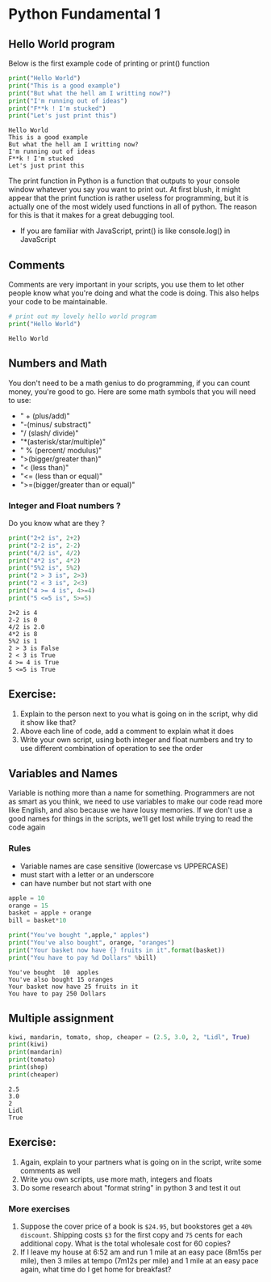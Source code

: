 
# Python Fundamental 1

## Hello World program

Below is the first example code of printing or print() function



```python
print("Hello World")
print("This is a good example")
print("But what the hell am I writting now?")
print("I'm running out of ideas")
print("F**k ! I'm stucked")
print("Let's just print this")
```

    Hello World
    This is a good example
    But what the hell am I writting now?
    I'm running out of ideas
    F**k ! I'm stucked
    Let's just print this


The print function in Python is a function that outputs to your console window whatever you say you want to print out.
At first blush, it might appear that the print function is rather useless for programming, but it is actually one of the most widely used functions in all of python. The reason for this is that it makes for a great debugging tool.
- If you are familiar with JavaScript, print() is like console.log() in JavaScript

## Comments
Comments are very important in your scripts, you use them to let other people know what you're doing and what the code is doing. This also helps your code to be maintainable.


```python
# print out my lovely hello world program
print("Hello World")
```

    Hello World


## Numbers and Math

You don't need to be a math genius to do programming, if you can count money, you're good to go. Here are some math symbols that you will need to use:
- " +  (plus/add)"
- "-(minus/ substract)"
- "/ (slash/ divide)"
- "*(asterisk/star/multiple)" 
- " % (percent/ modulus)" 
- ">(bigger/greater than)"
- "< (less than)"
- "<= (less than or equal)"
-  ">=(bigger/greater than or equal)"

### Integer and Float numbers ? 
Do you know what are they ?


```python
print("2+2 is", 2+2)
print("2-2 is", 2-2)
print("4/2 is", 4/2)
print("4*2 is", 4*2)
print("5%2 is", 5%2)
print("2 > 3 is", 2>3)
print("2 < 3 is", 2<3)
print("4 >= 4 is", 4>=4)
print("5 <=5 is", 5>=5)
```

    2+2 is 4
    2-2 is 0
    4/2 is 2.0
    4*2 is 8
    5%2 is 1
    2 > 3 is False
    2 < 3 is True
    4 >= 4 is True
    5 <=5 is True


## Exercise:
1. Explain to the person next to you what is going on in the script, why did it show like that?
2. Above each line of code, add a comment to explain what it does
3. Write your own script, using both integer and float numbers and try to use different combination of operation to see the order

## Variables and Names

Variable is nothing more than a name for something. Programmers are not as smart as you think, we need to use variables to make our code read more like English, and also because we have lousy memories. If we don't use a good names for things in the scripts, we'll get lost while trying to read the code again
### Rules
- Variable names are case sensitive (lowercase vs UPPERCASE)
- must start with a letter or an underscore
- can have number but not start with one


```python
apple = 10
orange = 15
basket = apple + orange
bill = basket*10

print("You've bought ",apple," apples")
print("You've also bought", orange, "oranges")
print("Your basket now have {} fruits in it".format(basket))
print("You have to pay %d Dollars" %bill)
```

    You've bought  10  apples
    You've also bought 15 oranges
    Your basket now have 25 fruits in it
    You have to pay 250 Dollars


## Multiple assignment


```python
kiwi, mandarin, tomato, shop, cheaper = (2.5, 3.0, 2, "Lidl", True)
print(kiwi)
print(mandarin)
print(tomato)
print(shop)
print(cheaper)
```

    2.5
    3.0
    2
    Lidl
    True


## Exercise:
1. Again, explain to your partners what is going on in the script, write some comments as well
2. Write you own scripts, use more math, integers and floats
3. Do some research about "format string" in python 3 and test it out

### More exercises

1. Suppose the cover price of a book is ```$24.95```, but bookstores get a ```40% discount```.
Shipping costs ```$3``` for the first copy and ```75``` cents for each additional copy. What is
the total wholesale cost for 60 copies?
2. If I leave my house at 6:52 am and run 1 mile at an easy pace (8m15s per mile), then 3
miles at tempo (7m12s per mile) and 1 mile at an easy pace again, what time do I get
home for breakfast?



```python

```
